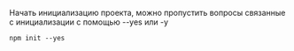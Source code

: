 Начать инициализацию проекта, можно пропустить вопросы связанные с инициализации с помощью --yes или -y
```
npm init --yes
```
